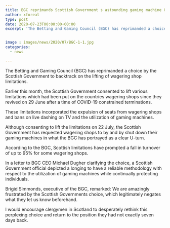 ```yaml
---
title: BGC reprimands Scottish Government s astounding gaming machine U-turn
author: xforeal 
type: post
date: 2020-07-23T00:00:00+00:00
excerpt: 'The Betting and Gaming Council (BGC) has reprimanded a choice by the Scottish Government to backtrack on the lifting of wagering shop restrictions '


image : images/news/2020/07/BGC-1-1.jpg
categories:
  - news

---
```

The Betting and Gaming Council (BGC) has reprimanded a choice by the Scottish Government to backtrack on the lifting of wagering shop limitations. 

Earlier this month, the Scottish Government consented to lift various limitations which had been put on the countries wagering shops since they revived on 29 June after a time of COVID-19 constrained terminations. 

These limitations incorporated the expulsion of seats from wagering shops and bans on live dashing on TV and the utilization of gaming machines. 

Although consenting to lift the limitations on 22 July, the Scottish Government has requested wagering shops to by and by shut down their gaming machines in what the BGC has portrayed as a clear U-turn. 

According to the BGC, Scottish limitations have prompted a fall in turnover of up to 95&percnt; for some wagering shops. 

In a letter to BGC CEO Michael Dugher clarifying the choice, a Scottish Government official depicted a longing to have a reliable methodology with respect to the utilization of gaming machines while continually protecting individuals. 

Brigid Simmonds, executive of the BGC, remarked: We are amazingly frustrated by the Scottish Governments choice, which legitimately negates what they let us know beforehand. 

I would encourage clergymen in Scotland to desperately rethink this perplexing choice and return to the position they had not exactly seven days back.